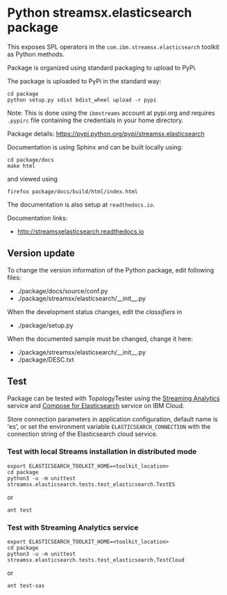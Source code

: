 # Python streamsx.elasticsearch package

This exposes SPL operators in the `com.ibm.streamsx.elasticsearch` toolkit as Python methods.

Package is organized using standard packaging to upload to PyPi.

The package is uploaded to PyPi in the standard way:
```
cd package
python setup.py sdist bdist_wheel upload -r pypi
```
Note: This is done using the `ibmstreams` account at pypi.org and requires `.pypirc` file containing the credentials in your home directory.

Package details: https://pypi.python.org/pypi/streamsx.elasticsearch

Documentation is using Sphinx and can be built locally using:
```
cd package/docs
make html
```
and viewed using
```
firefox package/docs/build/html/index.html
```

The documentation is also setup at `readthedocs.io`.

Documentation links:
* http://streamsxelasticsearch.readthedocs.io

## Version update

To change the version information of the Python package, edit following files:

- ./package/docs/source/conf.py
- ./package/streamsx/elasticsearch/\_\_init\_\_.py

When the development status changes, edit the *classifiers* in

- ./package/setup.py

When the documented sample must be changed, change it here:

- ./package/streamsx/elasticsearch/\_\_init\_\_.py
- ./package/DESC.txt

## Test

Package can be tested with TopologyTester using the [Streaming Analytics](https://www.ibm.com/cloud/streaming-analytics) service and [Compose for Elasticsearch](https://www.ibm.com/cloud/compose/elasticsearch) service on IBM Cloud.

Store connection parameters in application configuration, default name is 'es', or set the environment variable `ELASTICSEARCH_CONNECTION` with the connection string of the Elasticsearch cloud service.

### Test with local Streams installation in distributed mode

```
export ELASTICSEARCH_TOOLKIT_HOME=<toolkit_location>
cd package
python3 -u -m unittest streamsx.elasticsearch.tests.test_elasticsearch.TestES
```

or

```
ant test
```

### Test with Streaming Analytics service

```
export ELASTICSEARCH_TOOLKIT_HOME=<toolkit_location>
cd package
python3 -u -m unittest streamsx.elasticsearch.tests.test_elasticsearch.TestCloud
```

or 

```
ant test-sas
```
